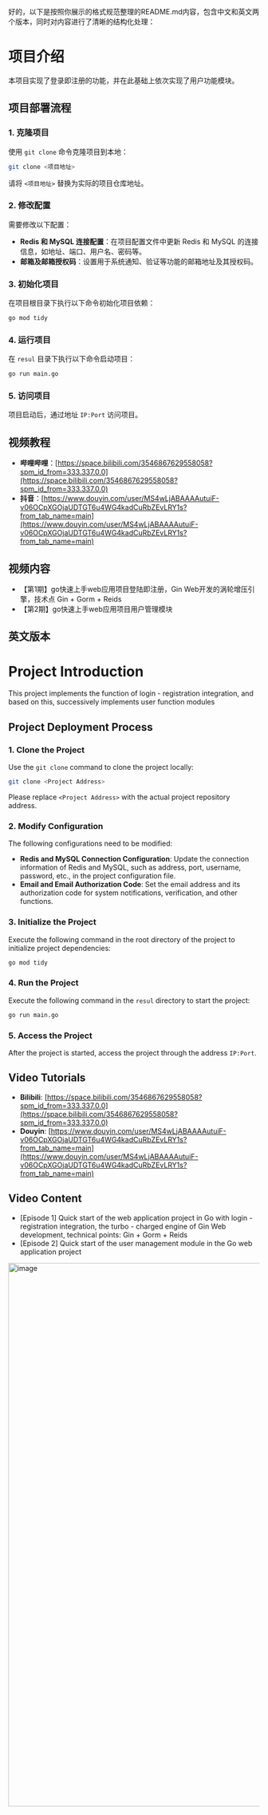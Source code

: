 好的，以下是按照你展示的格式规范整理的README.md内容，包含中文和英文两个版本，同时对内容进行了清晰的结构化处理：

# 项目介绍
本项目实现了登录即注册的功能，并在此基础上依次实现了用户功能模块。

## 项目部署流程

### 1. 克隆项目
使用 `git clone` 命令克隆项目到本地：
```bash
git clone <项目地址>
```
请将 `<项目地址>` 替换为实际的项目仓库地址。

### 2. 修改配置
需要修改以下配置：
- **Redis 和 MySQL 连接配置**：在项目配置文件中更新 Redis 和 MySQL 的连接信息，如地址、端口、用户名、密码等。
- **邮箱及邮箱授权码**：设置用于系统通知、验证等功能的邮箱地址及其授权码。

### 3. 初始化项目
在项目根目录下执行以下命令初始化项目依赖：
```bash
go mod tidy
```

### 4. 运行项目
在 `resul` 目录下执行以下命令启动项目：
```bash
go run main.go
```

### 5. 访问项目
项目启动后，通过地址 `IP:Port` 访问项目。

## 视频教程
- **哔哩哔哩**：[https://space.bilibili.com/3546867629558058?spm_id_from=333.337.0.0](https://space.bilibili.com/3546867629558058?spm_id_from=333.337.0.0)
- **抖音**：[https://www.douyin.com/user/MS4wLjABAAAAutuiF-v06OCpXGOjaUDTGT6u4WG4kadCuRbZEvLRY1s?from_tab_name=main](https://www.douyin.com/user/MS4wLjABAAAAutuiF-v06OCpXGOjaUDTGT6u4WG4kadCuRbZEvLRY1s?from_tab_name=main)

## 视频内容
- 【第1期】go快速上手web应用项目登陆即注册，Gin Web开发的涡轮增压引擎，技术点 Gin + Gorm + Reids
- 【第2期】go快速上手web应用项目用户管理模块


## 英文版本
# Project Introduction
This project implements the function of login - registration integration, and based on this, successively implements user function modules

## Project Deployment Process

### 1. Clone the Project
Use the `git clone` command to clone the project locally:
```bash
git clone <Project Address>
```
Please replace `<Project Address>` with the actual project repository address.

### 2. Modify Configuration
The following configurations need to be modified:
- **Redis and MySQL Connection Configuration**: Update the connection information of Redis and MySQL, such as address, port, username, password, etc., in the project configuration file.
- **Email and Email Authorization Code**: Set the email address and its authorization code for system notifications, verification, and other functions.

### 3. Initialize the Project
Execute the following command in the root directory of the project to initialize project dependencies:
```bash
go mod tidy
```

### 4. Run the Project
Execute the following command in the `resul` directory to start the project:
```bash
go run main.go
```

### 5. Access the Project
After the project is started, access the project through the address `IP:Port`.

## Video Tutorials
- **Bilibili**: [https://space.bilibili.com/3546867629558058?spm_id_from=333.337.0.0](https://space.bilibili.com/3546867629558058?spm_id_from=333.337.0.0)
- **Douyin**: [https://www.douyin.com/user/MS4wLjABAAAAutuiF-v06OCpXGOjaUDTGT6u4WG4kadCuRbZEvLRY1s?from_tab_name=main](https://www.douyin.com/user/MS4wLjABAAAAutuiF-v06OCpXGOjaUDTGT6u4WG4kadCuRbZEvLRY1s?from_tab_name=main)

## Video Content
- [Episode 1] Quick start of the web application project in Go with login - registration integration, the turbo - charged engine of Gin Web development, technical points: Gin + Gorm + Reids
- [Episode 2] Quick start of the user management module in the Go web application project


<img width="1090" alt="image" src="https://github.com/user-attachments/assets/de937ac2-ba6b-4859-ae70-d2f33088067a" />
